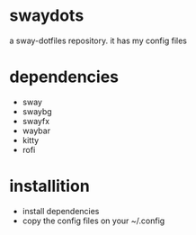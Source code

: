 # swaydots
a sway-dotfiles repository. it has my config files

# dependencies

- sway
- swaybg
- swayfx
- waybar
- kitty
- rofi

# installition

- install dependencies
- copy the config files on your ~/.config
